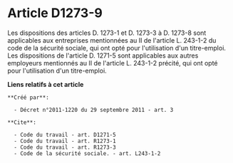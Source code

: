 # Article D1273-9

Les dispositions des articles D. 1273-1 et D. 1273-3 à D. 1273-8 sont applicables aux entreprises mentionnées au II de
l'article L. 243-1-2 du code de la sécurité sociale, qui ont opté pour l'utilisation d'un titre-emploi. Les dispositions de
l'article D. 1271-5 sont applicables aux autres employeurs mentionnés au II de l'article L. 243-1-2 précité, qui ont opté
pour l'utilisation d'un titre-emploi.

**Liens relatifs à cet article**

	**Créé par**:

	  - Décret n°2011-1220 du 29 septembre 2011 - art. 3

	**Cite**:

	  - Code du travail - art. D1271-5
	  - Code du travail - art. R1273-1
	  - Code du travail - art. R1273-3
	  - Code de la sécurité sociale. - art. L243-1-2
